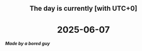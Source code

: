 <h2 align=center>The day is currently [with UTC+0]</h2>
<h1 align=center><!--TIME BEGIN-->2025-06-07<!--TIME END--></h1>
<h5>Made by a bored guy</h5>
